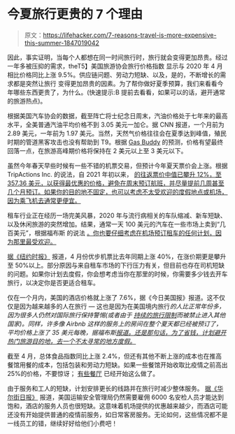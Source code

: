 # 今夏旅行更贵的 7 个理由

> 原文：<https://lifehacker.com/7-reasons-travel-is-more-expensive-this-summer-1847019042>

因此，事实证明，当每个人都想在同一时间旅行时，旅行就会变得更加昂贵。经过一年多被压抑的需求，theT5】美国旅游协会旅行价格指数 显示与 2020 年 4 月相比价格同比上涨 9.5%。供应链问题、劳动力短缺、以及，是的，不断增长的需求都是突然让旅行 变得更加昂贵的因素。为了帮你做好夏季预算，我们来看看今年哪些东西更贵了，为什么。(快速提示:B 提前去看看，如果可以的话，避开通常的旅游热点)。

根据美国汽车协会的数据，截至阵亡将士纪念日周末，汽油价格处于七年来的最高水平，全美普通汽油平均价格不到 3.05 美元一加仑。据 CNN 报道，一个月前为 2.89 美元，一年前为 1.97 美元。当然，天然气价格往往会在夏季达到峰值，殖民时期的管道黑客攻击也没有帮助到 T9。根据 [Gas Buddy](https://www.gasbuddy.com/go/a-qa-with-our-gas-price-analyst-2) 的预测，价格有望最终回落一点，在旅游高峰期价格将保持在 2 美元以上至 3 美元以下。

虽然今年春天早些时候有一些不错的机票交易，但预计今年夏天票价会上涨。根据 TripActions Inc. 的说法，自 2021 年初以来， [的往返票价中值已攀升 12%，至 357.36 美元，以获得最优惠的价格，避免在周末预订航班，并尽量提前几周甚至几个月预订。如果你的目的地不固定，也可以考虑不太受欢迎的度假地点或机场，因为乘飞机去通常更便宜。](https://www.bloomberg.com/news/articles/2021-05-27/fare-bargains-vanish-as-airlines-seize-on-surging-summer-demand) 

租车行业正在经历一场完美风暴，2020 年与流行病相关的车队缩减、新车短缺、以及休闲旅游的突然增加。结果，通常一天 100 美元的汽车在一些市场上卖到“几百美元”，根据福布斯 的说法 [。你也要仔细考虑在机场预订租车的任何计划，因为那里最受欢迎。](https://www.forbes.com/sites/geoffwhitmore/2021/05/27/increase-in-travel-is-causing-travel-prices-to-rise/?sh=140fc5f274c1) 

[据《纽约时报》](https://www.nytimes.com/2021/05/30/technology/uber-lyft-surge.html) 报道，4 月份优步机票比去年同期上涨 40%，在涨价期更是攀升至 50%以上。部分原因与来自租车市场的下行压力有关，但目前也存在司机短缺的问题。如果你计划去度假，你会想考虑当你在那里的时候，你需要多少钱去开车旅行，以决定你是否更适合租车。

仅在一个月内，美国的酒店价格就上涨了 7.6%，据《今日美国报》报道。这不仅仅是因为越来越多的人在旅行 — 这也是因为在美国境内旅行*的人比正常年份多，因为很多人仍然对国际旅行保持警惕(或者由于 [持续的旅行限制](https://www.forbes.com/sites/alexledsom/2021/06/01/europe-is-opening-june-eu-travel-restrictions-covid-19-test-requirements-quarantine-by-country/?sh=60109e8f2104)而被禁止进入其他国家)。同样，许多像 Airbnb 这样的服务上的房间在整个夏天都已经被预订了，平均价格上涨了 35 美元每晚，据福布斯[报道。还是那句话，为了省钱，计划避开热门旅游目的地，去一个不太寻常的地方度假。](https://www.forbes.com/sites/geoffwhitmore/2021/05/27/increase-in-travel-is-causing-travel-prices-to-rise/?sh=303eb79274c1)* 

截至 4 月，总体食品指数同比上涨 2.4%，但还有其他不断上涨的成本也在推高餐馆用餐的成本，包括包装和劳动力短缺。如果一些餐馆开始收取比疫情之前高出 25%的价格，不要惊讶； [有些餐厅](https://www.foxbusiness.com/economy/restaurants-raising-prices-inflation) 已经开始这么做了。

由于服务和工人的短缺，计划安排更长的线路并在旅行时减少整体服务。 [据《华尔街日报》](https://www.wsj.com/articles/summer-travel-security-tsa-airports-airlines-hotels-11621962733) 报道，美国运输安全管理局仍然需要雇佣 6000 名安检人员才能达到饱和，酒店的服务人员也很短缺。这意味着机场提供的优惠越来越少，而酒店可能还没有开始提供普通的疫情前服务，如日常客房服务。无论如何，这些情况都不是一线员工的错，继续好好给他们小费吧！